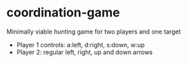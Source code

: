 # coordination-game
Minimally viable hunting game for two players and one target

- Player 1 controls: a:left, d:right, s:down, w:up
- Player 2: regular left, right, up and down arrows
